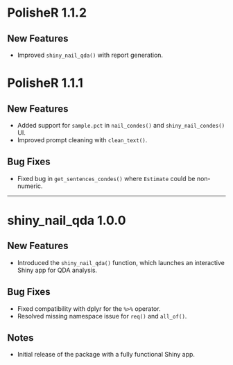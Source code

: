 # PolisheR 1.1.2

## New Features
- Improved `shiny_nail_qda()` with report generation.

# PolisheR 1.1.1

## New Features
- Added support for `sample.pct` in `nail_condes()` and `shiny_nail_condes()` UI.
- Improved prompt cleaning with `clean_text()`.

## Bug Fixes
- Fixed bug in `get_sentences_condes()` where `Estimate` could be non-numeric.

---

# shiny_nail_qda 1.0.0

## New Features
- Introduced the `shiny_nail_qda()` function, which launches an interactive Shiny app for QDA analysis.

## Bug Fixes
- Fixed compatibility with dplyr for the `%>%` operator.
- Resolved missing namespace issue for `req()` and `all_of()`.

## Notes
- Initial release of the package with a fully functional Shiny app.
